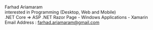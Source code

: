 Farhad Ariamaram </br>
interested in Programming (Desktop, Web and Mobile) </br>
.NET Core => ASP .NET Razor Page - Windows Applications - Xamarin</br>
Email Address : farhad.ariamaram@gmail.com

